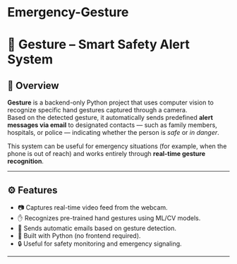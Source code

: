 # Emergency-Gesture

# 🤖 Gesture – Smart Safety Alert System

## 📘 Overview
**Gesture** is a backend-only Python project that uses computer vision to recognize specific hand gestures captured through a camera.  
Based on the detected gesture, it automatically sends predefined **alert messages via email** to designated contacts — such as family members, hospitals, or police — indicating whether the person is *safe* or *in danger*.

This system can be useful for emergency situations (for example, when the phone is out of reach) and works entirely through **real-time gesture recognition**.

---

## ⚙️ Features
- 📷 Captures real-time video feed from the webcam.
- ✋ Recognizes pre-trained hand gestures using ML/CV models.
- 📩 Sends automatic emails based on gesture detection.
- 🧠 Built with Python (no frontend required).
- 🔒 Useful for safety monitoring and emergency signaling.

---


